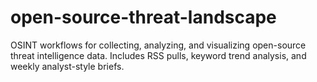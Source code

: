 # open-source-threat-landscape
OSINT workflows for collecting, analyzing, and visualizing open-source threat intelligence data. Includes RSS pulls, keyword trend analysis, and weekly analyst-style briefs.
